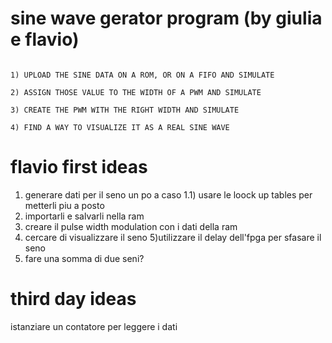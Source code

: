 # sine wave gerator program (by giulia e flavio)

```

1) UPLOAD THE SINE DATA ON A ROM, OR ON A FIFO AND SIMULATE

2) ASSIGN THOSE VALUE TO THE WIDTH OF A PWM AND SIMULATE

3) CREATE THE PWM WITH THE RIGHT WIDTH AND SIMULATE

4) FIND A WAY TO VISUALIZE IT AS A REAL SINE WAVE 

```

# flavio first ideas

1) generare dati per il seno un po a caso
1.1) usare le loock up tables per metterli piu a posto
2) importarli e salvarli nella ram
3) creare il pulse width modulation con i dati della ram
4) cercare di visualizzare il seno
5)utilizzare il delay dell'fpga per sfasare il seno
6) fare una somma di due seni?


# third day ideas

istanziare un contatore per leggere i dati